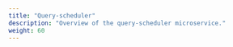 ```yaml
---
title: "Query-scheduler"
description: "Overview of the query-scheduler microservice."
weight: 60
---
```

